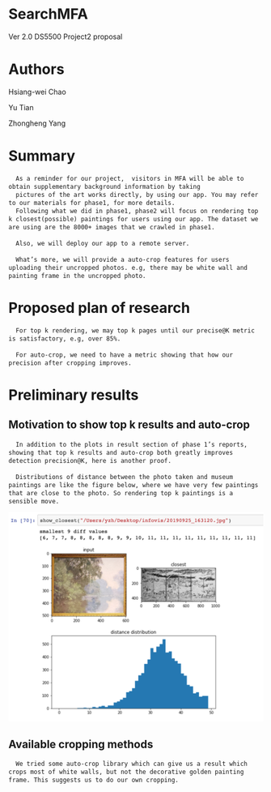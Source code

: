 # SearchMFA
Ver 2.0
DS5500 Project2 proposal


# Authors
Hsiang-wei Chao

Yu Tian

Zhongheng Yang

# 	Summary

      As a reminder for our project,  visitors in MFA will be able to obtain supplementary background information by taking 
      pictures of the art works directly, by using our app. You may refer to our materials for phase1, for more details.
      Following what we did in phase1, phase2 will focus on rendering top k closest(possible) paintings for users using our app. The dataset we are using are the 8000+ images that we crawled in phase1.

      Also, we will deploy our app to a remote server.

      What’s more, we will provide a auto-crop features for users uploading their uncropped photos. e.g, there may be white wall and painting frame in the uncropped photo.
        
# 	Proposed plan of research	 

      For top k rendering, we may top k pages until our precise@K metric is satisfactory, e.g, over 85%. 

      For auto-crop, we need to have a metric showing that how our precision after cropping improves.
     

# 	Preliminary results

## 	Motivation to show top k results and auto-crop

      In addition to the plots in result section of phase 1’s reports, showing that top k results and auto-crop both greatly improves detection precision@K, here is another proof. 

      Distributions of distance between the photo taken and museum paintings are like the figure below, where we have very few paintings that are close to the photo. So rendering top k paintings is a sensible move.
      
![figure](figureForPhase2Proposal.png)

## 	Available cropping methods

      We tried some auto-crop library which can give us a result which crops most of white walls, but not the decorative golden painting frame. This suggests us to do our own cropping.
